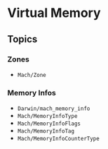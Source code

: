 # Virtual Memory

## Topics

### Zones

- ``Mach/Zone``

### Memory Infos

- ``Darwin/mach_memory_info``
- ``Mach/MemoryInfoType``
- ``Mach/MemoryInfoFlags``
- ``Mach/MemoryInfoTag``
- ``Mach/MemoryInfoCounterType``